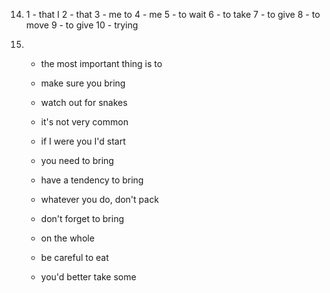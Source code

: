 14.
    1 - that I
    2 - that
    3 - me to
    4 - me
    5 - to wait
    6 - to take
    7 - to give
    8 - to move
    9 - to give
    10 - trying

16.
    - the most important thing is to
    - make sure you bring
    - watch out for snakes
    - it's not very common 

    - if I were you I'd start
    - you need to bring
    - have a tendency to bring 
    - whatever you do, don't pack 

    - don't forget to bring
    - on the whole 
    - be careful to eat
    - you'd better take some 